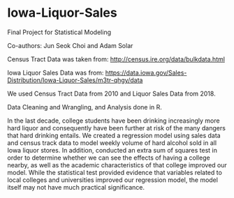 # Iowa-Liquor-Sales

Final Project for Statistical Modeling
 
Co-authors: Jun Seok Choi and Adam Solar

Census Tract Data was taken from: http://census.ire.org/data/bulkdata.html

Iowa Liquor Sales Data was from: https://data.iowa.gov/Sales-Distribution/Iowa-Liquor-Sales/m3tr-qhgy/data

We used Census Tract Data from 2010 and Liquor Sales Data from 2018.

Data Cleaning and Wrangling, and Analysis done in R.

In the last decade, college students have been drinking increasingly more hard liquor and consequently have been further at risk of the 
many dangers that hard drinking entails. We created a regression model using sales data and census track data to model weekly volume of
hard alcohol sold in all Iowa liquor stores. In addition, conducted an extra sum of squares test in order to determine whether we can see
the effects of having a college nearby, as well as the academic characteristics of that college improved our model. While the statistical
test provided evidence that variables related to local colleges and universities improved our regression model, the model itself may not 
have much practical significance.


